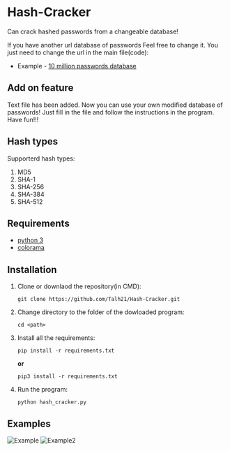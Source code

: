 # Hash-Cracker
 Can crack hashed passwords from a changeable database!
 
 If you have another url database of passwords Feel free to change it.
 You just need to change the url in the main file(code):
 
 * Example - [10 million passwords database](https://raw.githubusercontent.com/danielmiessler/SecLists/master/Passwords/Common-Credentials/10-million-password-list-top-100000.txt) 

Add on feature
------

Text file has been added. Now you can use your own modified database of passwords!
Just fill in the file and follow the instructions in the program.
Have fun!!!


## Hash types
Supporterd hash types:
1. MD5
2. SHA-1
3. SHA-256
4. SHA-384
5. SHA-512

## Requirements
* [python 3](https://www.python.org/downloads/)
* [colorama](https://pypi.org/project/colorama/)

## Installation
1. Clone or downlaod the repository(in CMD):

   `git clone https://github.com/Talh21/Hash-Cracker.git`

2. Change directory to the folder of the dowloaded program:

   `cd <path>`

3. Install all the requirements:

   `pip install -r requirements.txt`

   **or**

   `pip3 install -r requirements.txt`

4. Run the program:

   `python hash_cracker.py`

## Examples
![Example](https://user-images.githubusercontent.com/66672445/87256926-6f0a1f80-c49f-11ea-8dd8-efca8114586c.png)
![Example2](https://user-images.githubusercontent.com/66672445/87256963-b0023400-c49f-11ea-937e-095dbdb4b463.png)

